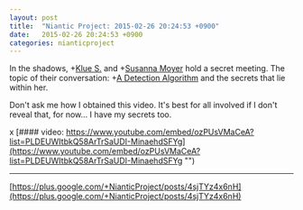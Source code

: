 ```yaml
---
layout: post
title:  "Niantic Project: 2015-02-26 20:24:53 +0900"
date:   2015-02-26 20:24:53 +0900
categories: nianticproject
---
```

In the shadows, +[Klue S.](https://plus.google.com/110350977702120778591 "") and +[Susanna Moyer](https://plus.google.com/101560858827970533247 "") hold a secret meeting. The topic of their conversation: +[A Detection Algorithm](https://plus.google.com/114076692022231059864 "") and the secrets that lie within her.

Don't ask me how I obtained this video. It's best for all involved if I don't reveal that, for now... I have my secrets too.

x
[#### video: https://www.youtube.com/embed/ozPUsVMaCeA?list=PLDEUWItbkQ58ArTrSaUDI-MinaehdSFYg](https://www.youtube.com/embed/ozPUsVMaCeA?list=PLDEUWItbkQ58ArTrSaUDI-MinaehdSFYg "")
- - -
[https://plus.google.com/+NianticProject/posts/4sjTYz4x6nH](https://plus.google.com/+NianticProject/posts/4sjTYz4x6nH)
